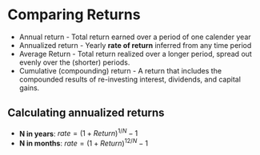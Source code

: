 # Comparing Returns

- Annual return - Total return earned over a period of one calender year
- Annualized return - Yearly **rate of return** inferred from any time period
- Average Return - Total return realized over a longer period, spread out evenly over the (shorter) periods.
- Cumulative (compounding) return - A return that includes the compounded results of re-investing interest, dividends, and capital gains.

## Calculating annualized returns

- **N in years**: $rate = (1 + Return)^{1/N} - 1$
- **N in months**: $rate = (1 + Return)^{12/N} - 1$
